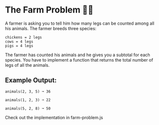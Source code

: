 # The Farm Problem 🧑‍🌾
A farmer is asking you to tell him how many legs can be counted among all his animals. 
The farmer breeds three species:
```
chickens = 2 legs
cows = 4 legs
pigs = 4 legs
```
The farmer has counted his animals and he gives you a subtotal for each species. You have to implement a function that returns the total number of legs of all the animals.

## Example Output:
```
animals(2, 3, 5) ➞ 36

animals(1, 2, 3) ➞ 22

animals(5, 2, 8) ➞ 50
```
Check out the implementation in farm-problem.js
